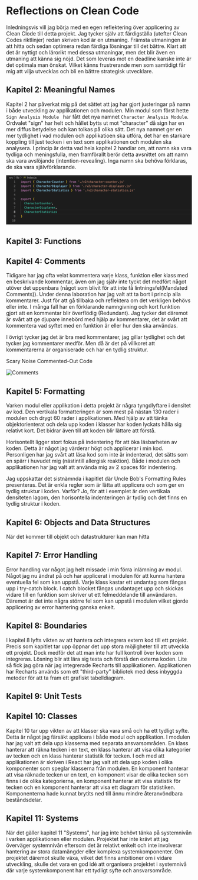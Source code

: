 # Reflections on Clean Code

Inledningsvis vill jag börja med en egen reflektering över applicering av Clean Clode till detta projekt. Jag tycker själv att färdigställa (utefter Clean Codes riktlinjer) redan skriven kod är en utmaning. Främsta utmaningen är att hitta och sedan optimera redan färdiga lösningar till det bättre. Klart att det är nyttigt och lärorikt med dessa utmaningar, men det blir även en utmaning att känna sig nöjd. Det som leveras mot en deadline kanske inte är det optimala man önskat. Vilket känns frustrerande men som samtidigt får mig att vilja utvecklas och bli en bättre strategisk utvecklare.

## Kapitel 2: Meaningful Names

Kapitel 2 har påverkat mig på det sättet att jag har gjort justeringar på namn i både utveckling av applikationen och modulen. Min modul som först hette `Sign Analysis Module ` har fått det nya namnet `Character Analysis Module`. Ordvalet "sign" har helt och hållet bytts ut mot "character" då sign har en mer diffus betydelse och kan tolkas på olika sätt. Det nya namnet ger en mer tydlighet i vad modulen och applikatioen ska utföra, det har en starkare koppling till just tecken i en text som applikationen och modulen ska analysera. I princip är detta vad hela kapitel 2 handlar om, att namn ska vara tydliga och meningsfulla, men framförallt berör detta avsnittet om att namn ska vara avslöjande (intention-revealing). Inga namn ska behöva förklaras, de ska vara självförklarande. 

![Meaningful Names](./img/meaningful-names.png)

## Kapitel 3: Functions



## Kapitel 4: Comments

Tidigare har jag ofta velat kommentera varje klass, funktion eller klass med en beskrivande kommentar, även om jag själv inte tyckt det medfört något utöver det uppenbara (något som blivit för att inte få lintningsfel(Mandated Comments)). Under denna laboration har jag valt att ta bort i princip alla kommentarer. Just för att gå tillbaka och reflektera om det verkligen behövs eller inte. I många fall har en förklarande namngivning och kort funktion gjort att en kommentar blir överflödig (Redundant). Jag tycker det däremot är svårt att ge djupare innebörd med hjälp av kommentarer, det är svårt att kommentera vad syftet med en funktion är eller hur den ska användas.

I övrigt tycker jag det är bra med kommentarer, jag gillar tydlighet och det tycker jag kommentarer medför. Men då är det på villkoret att kommentarerna är organiserade och har en tydlig struktur.

Scary Noise
Commented-Out Code 

![Comments](./comments.png)

## Kapitel 5: Formatting

Varken modul eller applikation i detta projekt är några tyngdlyftare i densitet av kod. Den vertikala formatteringen är som mest på nästan 130 rader i modulen och drygt 60 rader i applikationen. Med hjälp av att tänka objektorienterat och dela upp koden i klasser har koden lyckats hålla sig relativt kort. Det bidrar även till att koden blir lättare att förstå. 

Horisontellt ligger stort fokus på indentering för att öka läsbarheten av koden. Detta är något jag värderar högt och applicerar i min kod. Personligen har jag svårt att läsa kod som inte är indenterad, det sätts som en spärr i huvudet mig (nästintill allergisk reaktion). Både i modulen och applikationen har jag valt att använda mig av 2 spaces för indentering.

Jag uppskattar det sistnämnda i kapitlet där Uncle Bob's Formatting Rules presenteras. Det är enkla regler som är lätta att applicera och som ger en tydlig struktur i koden. Varför? Jo, för att i exemplet är den vertikala densiteten lagom, den horisontella indenteringen är tydlig och det finns en tydlig struktur i koden.

## Kapitel 6: Objects and Data Structures

När det kommer till objekt och datastrukturer kan man hitta  

## Kapitel 7: Error Handling

Error handling var något jag helt missade i min förra inlämning av modul. Något jag nu ändrat på och har applicerat i modulen för att kunna hantera eventuella fel som kan uppstå. Varje klass kastar ett undantag som fångas upp i try-catch block. I catch blocket fångas undantaget upp och skickas vidare till en funktion som skriver ut ett felmeddelande till användaren. Däremot är det inte några större fel som kan uppstå i modulen vilket gjorde applicering av error hantering ganska enkelt.

## Kapitel 8: Boundaries

I kapitel 8 lyfts vikten av att hantera och integrera extern kod till ett projekt. Precis som kapitlet tar upp öppnar det upp stora möjligheter till att utveckla ett projekt. Dock medför det att man inte har full kontroll över koden som integreras. Lösning blir att lära sig testa och förstå den externa koden. Lite så fick jag göra när jag integrerade Recharts till applikationen. Applikationen har Recharts används som ett "third-party" bibliotek med dess inbyggda metoder för att ta fram ett grafiskt tabelldiagram. 

## Kapitel 9: Unit Tests



## Kapitel 10: Classes

Kapitel 10 tar upp vikten av att klasser ska vara små och ha ett tydligt syfte. Detta är något jag färsäkt applicera i både modul och applikation. I modulen har jag valt att dela upp klasserna med separata ansvarsområden. En klass hanterar att räkna tecken i en text, en klass hanterar att visa olika kategorier av tecken och en klass hanterar statistik för tecken. I och med att applikationen är skriven i React har jag valt att dela upp koden i olika komponenter som speglar klasserna från modulen. En komponent hanterar att visa räknade tecken ur en text, en komponent visar de olika tecken som finns i de olika kategorierna, en komponent hanterar att visa statistik för tecken och en komponent hanterar att visa ett diagram för statistiken. Komponenterna hade kunnat brytits ned till ännu mindre återanvöndbara beståndsdelar. 

## Kapitel 11: Systems

När det gäller kapitel 11 "Systems", har jag inte behövt tänka på systemnivån i varken applikationen eller modulen. Projektet har inte krävt att jag överväger systemnivån eftersom det är relativt enkelt och inte involverar hantering av stora datamängder eller komplexa systemkomponenter. Om projektet däremot skulle växa, vilket det finns ambitioner om i vidare utveckling, skulle det vara en god idé att organisera projektet i systemnivå där varje systemkomponent har ett tydligt syfte och ansvarsområde.
